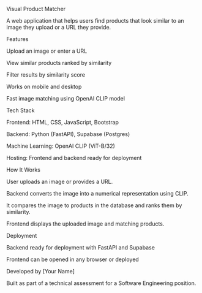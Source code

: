 Visual Product Matcher

A web application that helps users find products that look similar to an image they upload or a URL they provide.

Features

Upload an image or enter a URL

View similar products ranked by similarity

Filter results by similarity score

Works on mobile and desktop

Fast image matching using OpenAI CLIP model

Tech Stack

Frontend: HTML, CSS, JavaScript, Bootstrap

Backend: Python (FastAPI), Supabase (Postgres)

Machine Learning: OpenAI CLIP (ViT-B/32)

Hosting: Frontend and backend ready for deployment

How It Works

User uploads an image or provides a URL.

Backend converts the image into a numerical representation using CLIP.

It compares the image to products in the database and ranks them by similarity.

Frontend displays the uploaded image and matching products.

Deployment

Backend ready for deployment with FastAPI and Supabase

Frontend can be opened in any browser or deployed

Developed by [Your Name]

Built as part of a technical assessment for a Software Engineering position.